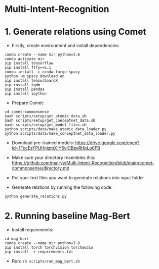 # Multi-Intent-Recognition

<h1>1. Generate relations using Comet</h1>

- Firstly, create environment and install dependencies:

```
conda create --name mir python=3.6
conda activate mir
pip install tensorflow
pip install ftfy==5.1
conda install -c conda-forge spacy
python -m spacy download en
pip install tensorboardX
pip install tqdm
pip install pandas
pip install ipython
```

- Prepare Comet:

```
cd comet-commonsense
bash scripts/setup/get_atomic_data.sh
bash scripts/setup/get_conceptnet_data.sh
bash scripts/setup/get_model_files.sh
python scripts/data/make_atomic_data_loader.py
python scripts/data/make_conceptnet_data_loader.py
```

- Download pre-trained models: https://drive.google.com/open?id=1FccEsYPUHnjzmX-Y5vjCBeyRt1pLo8FB

- Make sure your directory resembles this: https://github.com/mairyy/Multi-Intent-Recognition/blob/main/comet-commonsense/directory.md
    
- Put your text files you want to generate relations into input folder

- Generate relations by running the following code:

```
python generate_relations.py 
```

<h1>2. Running baseline Mag-Bert</h1>

- Install requirements:

```
cd mag-bert
conda create --name mir python=3.8
pip install torch torchvision torchaudio
pip install -r requirements.txt
```

- Run: `sh scripts/run_mag_bert.sh`
